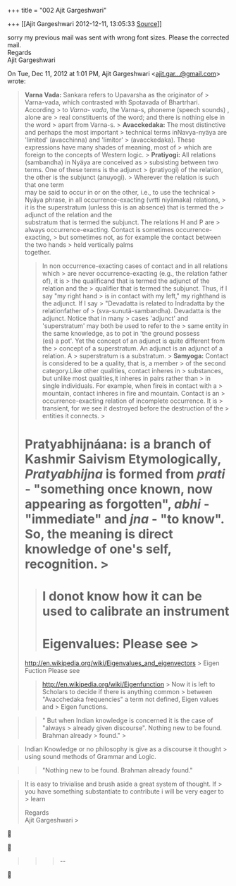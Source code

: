 +++
title = "002 Ajit Gargeshwari"

+++
[[Ajit Gargeshwari	2012-12-11, 13:05:33 [Source](https://groups.google.com/g/bvparishat/c/_S-cNoBscio)]]



sorry my previous mail was sent with wrong font sizes. Please the corrected mail.  
Regards  
Ajit Gargeshwari  
  

On Tue, Dec 11, 2012 at 1:01 PM, Ajit Gargeshwari \<[ajit.gar...@gmail.com]()\> wrote:  

> **Varna Vada:** Sankara refers to Upavarsha as the originator of > Varna-vada, which contrasted with Spotavada of Bhartrhari. According > to *Varna- vada*, the Varna-s, phoneme (speech sounds) , alone are > real constituents of the word; and there is nothing else in the word > apart from Varna-s. >
> **Avacckedaka:** The most distinctive and perhaps the most important > technical terms inNavya-nyäya are 'limited' (avacchinna) and 'limitor' > (avacckedaka). These expressions have many shades of meaning, most of > which are foreign to the concepts of Western logic. >
> **Pratiyogi:** All relations (sambandha) in Nyäya are conceived as > subsisting between two terms. One of these terms is the adjunct > (pratiyogi) of the relation, the other is the subjunct (anuyogi). > Wherever the relation is such that one term  
> may be said to occur in or on the other, i.e., to use the technical > Nyäya phrase, in all occurrence-exacting (vrtti niyämaka) relations, > it is the superstratum (unless this is an absence) that is termed the > adjunct of the relation and the  
> substratum that is termed the subjunct. The relations H and P are > always occurrence-exacting. Contact is sometimes occurrence-exacting, > but sometimes not, as for example the contact between the two hands > held vertically palms  
> together.  
> > In non occurrence-exacting cases of contact and in all relations which > are never occurrence-exacting (e.g., the relation father of), it is > the qualificand that is termed the adjunct of the relation and the > qualifier that is termed the subjunct. Thus, if I say "my right hand > is in contact with my left," my righthand is the adjunct. If I say > "Devadatta is related to Indradatta by the relationfather of > (sva-sunutä-sambandha). Devadatta is the adjunct. Notice that in many > cases 'adjunct' and 'superstratum' may both be used to refer to the > same entity in the same knowledge, as to pot in 'the ground possess  
> (es) a pot'. Yet the concept of an adjunct is quite different from the > concept of a superstratum. An adjunct is an adjunct of a relation. A > superstratum is a substratum. >
> **Samyoga:** Contact is considered to be a quality, that is, a member > of the second category.Like other qualities, contact inheres in > substances, but unlike most qualities,it inheres in pairs rather than > in single individuals. For example, when fireis in contact with a > mountain, contact inheres in fire and mountain. Contact is an > occurrence-exacting relation of incomplete occurrence. It is > transient, for we see it destroyed before the destruction of the > entities it connects. >
> # **Pratyabhijnáana:** is a branch of Kashmir Saivism Etymologically, *Pratyabhijna* is formed from *prati* - "something once known, now appearing as forgotten", *abhi* - "immediate" and *jna* - "to know". So, the meaning is direct knowledge of one's self, recognition. >
> # 
> > # I donot know how it can be used to calibrate an instrument 
> > # Eigenvalues: Please see >
> <http://en.wikipedia.org/wiki/Eigenvalues_and_eigenvectors> >
> Eigen Fuction Please see  
> > <http://en.wikipedia.org/wiki/Eigenfunction> >
> Now it is left to Scholars to decide if there is anything common > between "Avacchedaka frequencies" a term not defined, Eigen values and > Eigen functions.

> 
> > " But when Indian knowledge is concerned it is the case of "always > already given discourse". Nothing new to be found. Brahman already > found." >
> 

> Indian Knowledge or no philosophy is give as a discourse it thought > using sound methods of Grammar and Logic.  

> 
> > "Nothing new to be found. Brahman already found."  
>   
> > 

> It is easy to trivialise and brush aside a great system of thought. If > you have something substantiate to contribute i will be very eager to > learn  
>   
> Regards  
> Ajit Gargeshwari >
> 
> > 
> >   
>   
> > 
> > 
> > 
> > 





> 
> > 
> > 
> > > --  
> > 
> > 
> > 




